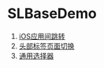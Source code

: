 # SLBaseDemo
1. [iOS应用间跳转](https://github.com/ShuangLee/SLBaseDemo/tree/master/SL-AppAJumpToAppB)
2. [头部标签页面切换](https://github.com/ShuangLee/SLBaseDemo/tree/master/SLPageControlHeaderView)
3. [通用选择器]()
